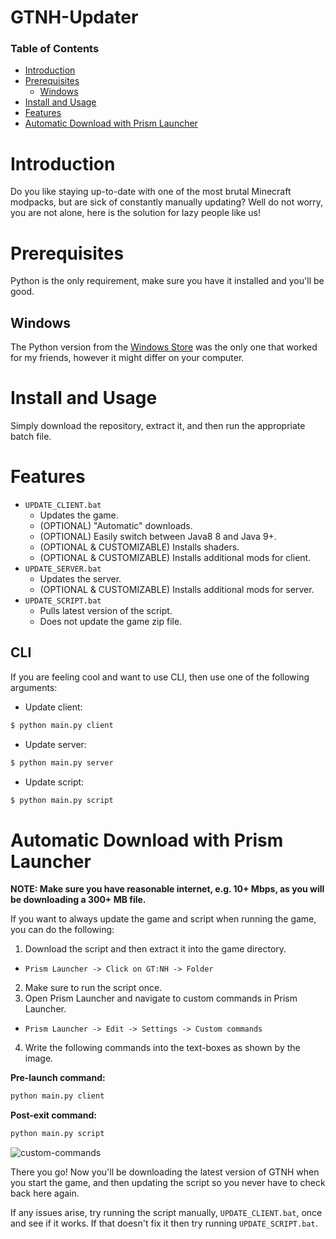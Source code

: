 # GTNH-Updater

### Table of Contents
- [Introduction](#introduction)
- [Prerequisites](#prerequisites)
  * [Windows](#windows)
- [Install and Usage](#install-and-usage)
- [Features](#features)
- [Automatic Download with Prism Launcher](#automatic-download-with-prism-launcher)

# Introduction

Do you like staying up-to-date with one of the most brutal Minecraft modpacks, but are sick of constantly manually updating? Well do not worry, you are not alone, here is the solution for lazy people like us!

# Prerequisites
Python is the only requirement, make sure you have it installed and you'll be good.

## Windows
The Python version from the [Windows Store](https://apps.microsoft.com/store/detail/python-310/9PJPW5LDXLZ5) was the only one that worked for my friends, however it might differ on your computer.

# Install and Usage
Simply download the repository, extract it, and then run the appropriate batch file.

# Features
- ``UPDATE_CLIENT.bat``
  - Updates the game.
  - (OPTIONAL) "Automatic" downloads.
  - (OPTIONAL) Easily switch between Java8 8 and Java 9+.
  - (OPTIONAL & CUSTOMIZABLE) Installs shaders.
  - (OPTIONAL & CUSTOMIZABLE) Installs additional mods for client.
- ``UPDATE_SERVER.bat``
  - Updates the server.
  - (OPTIONAL & CUSTOMIZABLE) Installs additional mods for server.
- ``UPDATE_SCRIPT.bat``
  - Pulls latest version of the script.
  - Does not update the game zip file.

## CLI
If you are feeling cool and want to use CLI, then use one of the following arguments:

- Update client:
```sh
$ python main.py client
```

- Update server:
```sh
$ python main.py server
```

- Update script:
```sh
$ python main.py script
```

# Automatic Download with Prism Launcher
**NOTE: Make sure you have reasonable internet, e.g. 10+ Mbps, as you will be downloading a 300+ MB file.**

If you want to always update the game and script when running the game, you can do the following:

1. Download the script and then extract it into the game directory.
  - ``Prism Launcher -> Click on GT:NH -> Folder``
2. Make sure to run the script once.
3. Open Prism Launcher and navigate to custom commands in Prism Launcher.
  - ``Prism Launcher -> Edit -> Settings -> Custom commands`` 
4. Write the following commands into the text-boxes as shown by the image.

**Pre-launch command:**
```sh
python main.py client
```

**Post-exit command:**
```sh
python main.py script
```

![custom-commands](https://i.imgur.com/FbTJ6zq.png)

There you go! Now you'll be downloading the latest version of GTNH when you start the game, and then updating the script so you never have to check back here again.

If any issues arise, try running the script manually, `UPDATE_CLIENT.bat`, once and see if it works. If that doesn't fix it then try running `UPDATE_SCRIPT.bat`.

